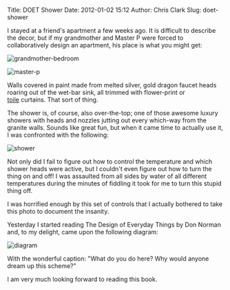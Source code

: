 Title: DOET Shower
Date: 2012-01-02 15:12
Author: Chris Clark
Slug: doet-shower

I stayed at a friend's apartment a few weeks ago. It is difficult to
describe the decor, but if my grandmother and Master P were forced to
collaboratively design an apartment, his place is what you might get:  

![grandmother-bedroom](http://bowershouse.files.wordpress.com/2009/08/bedroom1.jpeg)

![master-p](http://www.vladtv.com/images/size_fs/video-189495.jpg)

Walls covered in paint made from melted silver, gold dragon faucet heads
roaring out of the wet-bar sink, all trimmed with flower-print or
[toile](https://www.google.com/search?q=toile&tbm=isch) curtains. That
sort of thing.  
  
The shower is, of course, also over-the-top; one of those awesome luxury
showers with heads and nozzles jutting out every which-way from the
granite walls. Sounds like great fun, but when it came time to actually
use it, I was confronted with the following:  

![shower](http://4.bp.blogspot.com/-FbYKI5E44KM/TwHFD0HvxWI/AAAAAAAAADU/oca5LZ5ombE/s1600/shower.JPG)
  
Not only did I fail to figure out how to control the temperature and
which shower heads were active, but I couldn't even figure out how to
turn the thing on and off! I was assaulted from all sides by water of
all different temperatures during the minutes of fiddling it took for me
to turn this stupid thing off.  
  
I was horrified enough by this set of controls that I actually bothered
to take this photo to document the insanity.  
  
Yesterday I started reading The Design of Everyday Things by Don Norman
and, to my delight, came upon the following diagram:  

![diagram](http://1.bp.blogspot.com/-DJ3B3Zn6ut4/TwHH06fuTxI/AAAAAAAAADg/oYsaxl8m5_E/s1600/shower+3.png)
  
With the wonderful caption: "What do you do here? Why would anyone dream
up this scheme?"
  
I am very much looking forward to reading this book.
